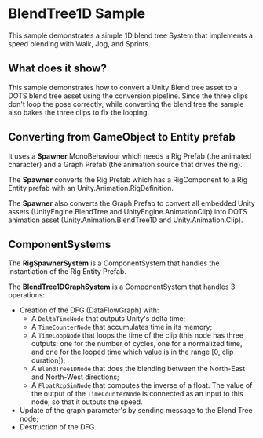 # BlendTree1D Sample

This sample demonstrates a simple 1D blend tree System that implements a speed blending with Walk, Jog, and Sprints.

## What does it show?

This sample demonstrates how to convert a Unity Blend tree asset to a DOTS blend tree asset using the conversion pipeline.
Since the three clips don't loop the pose correctly, while converting the blend tree the sample also bakes the three clips to fix the looping.

## Converting from GameObject to Entity prefab

It uses a **Spawner** MonoBehaviour which needs a Rig Prefab (the animated character) and a Graph Prefab (the animation source that drives the rig).

The **Spawner** converts the Rig Prefab which has a RigComponent to a Rig Entity prefab with an Unity.Animation.RigDefinition.

The **Spawner** also converts the Graph Prefab to convert all embedded Unity assets (UnityEngine.BlendTree and UnityEngine.AnimationClip) into DOTS animation asset (Unity.Animation.BlendTree1D and Unity.Animation.Clip).

## ComponentSystems

The **RigSpawnerSystem** is a ComponentSystem that handles the instantiation of the Rig Entity Prefab.

The **BlendTree1DGraphSystem** is a ComponentSystem that handles 3 operations:
* Creation of the DFG (DataFlowGraph) with:
   * A `DeltaTimeNode` that outputs Unity's delta time;
   * A `TimeCounterNode` that accumulates time in its memory;
   * A `TimeLoopNode` that loops the time of the clip (this node has three outputs: one for the number of cycles, one for a normalized time, and one for the looped time which value is in the range [0, clip duration]);
   * A `BlendTree1DNode` that does the blending between the North-East and North-West directions;
   * A `FloatRcpSimNode` that computes the inverse of a float. The value of the output of the `TimeCounterNode` is connected as an input to this node, so that it outputs the speed.
* Update of the graph parameter's by sending message to the Blend Tree node;
* Destruction of the DFG.

